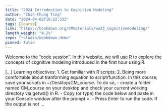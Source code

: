 ```yaml
---
title: "2024 Introduction to Cognitive Modeling"
author: "Chih-Chung Ting"
date: "2024-04-02T16:22:33Z"
tags: [Course]
link: "https://bookdown.org/CMmaterials/wo23_cognitivemodeling/"
length_weight: "4.2%"
repo: "rstudio/bookdown-demo"
pinned: false
---
```


<p>Welcome to the “code session”. In this website, we will use R to explore the concepts of
cognitive modeling introduced in the first hour using R.</p> [...] Learning objectives:
1. Get familiar with R scripts; 2. Being more comfortable about tranforming equation to script/function. In this course, save your scripts in ~/Desktop/CM_course. To do so, - create a folder named CM_course on your desktop and check your current working directory via getwd() in R.
- Copy (or type) the code below and paste in your Console window after the prompt >.
- Press Enter to run the code. If the output is not ...
